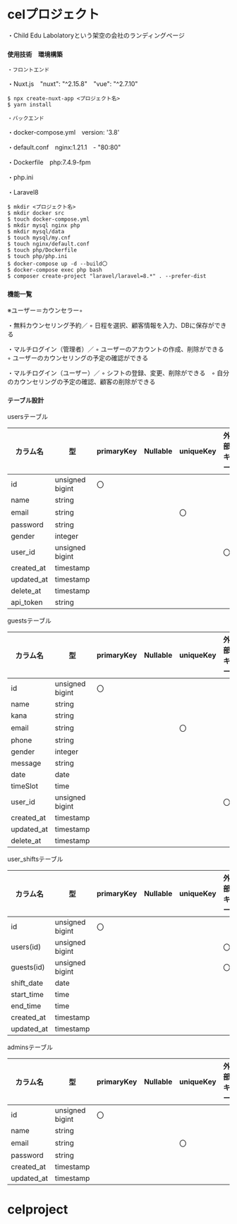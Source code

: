 # celプロジェクト

・Child Edu Labolatoryという架空の会社のランディングページ


### `使用技術　環境構築`

`・フロントエンド`

  ・Nuxt.js　"nuxt": "^2.15.8"　"vue": "^2.7.10"
    
    $ npx create-nuxt-app <プロジェクト名>
    $ yarn install
    
`・バックエンド` 

  ・docker-compose.yml　version: '3.8'
  
  ・default.conf　nginx:1.21.1　- "80:80"
  
  ・Dockerfile　php:7.4.9-fpm
  
  ・php.ini
  
  ・Laravel8
  
    $ mkdir <プロジェクト名>
    $ mkdir docker src
    $ touch docker-compose.yml
    $ mkdir mysql nginx php
    $ mkdir mysql/data
    $ touch mysql/my.cnf
    $ touch nginx/default.conf
    $ touch php/Dockerfile
    $ touch php/php.ini
    $ docker-compose up -d --build〇
    $ docker-compose exec php bash
    $ composer create-project "laravel/laravel=8.*" . --prefer-dist

### `機能一覧`
  ※ユーザー＝カウンセラー◦

  ・無料カウンセリング予約／ ◦ 日程を選択、顧客情報を入力、DBに保存ができる
  
  ・マルチログイン（管理者）／ ◦ ユーザーのアカウントの作成、削除ができる　◦ ユーザーのカウンセリングの予定の確認ができる

  ・マルチログイン（ユーザー）／ ◦ シフトの登録、変更、削除ができる　◦ 自分のカウンセリングの予定の確認、顧客の削除ができる

### `テーブル設計`

usersテーブル

| カラム名 | 型 | primaryKey | Nullable | uniqueKey | 外部キー |
| --- | --- | --- | --- | --- | --- |
| id | unsigned bigint | 〇 |  |  |  |
| name | string |  |  |  |  |
| email | string |  |  | 〇 |  |
| password | string |  |  |  |  |
| gender | integer |  |  |  |  |
| user_id | unsigned bigint |  |  |  | 〇 |
| created_at | timestamp |  |  |  |  |
| updated_at | timestamp |  |  |  |  |
| delete_at | timestamp |  |  |  |  |
| api_token | string |  |  |  |  |

guestsテーブル

| カラム名 | 型 | primaryKey | Nullable | uniqueKey | 外部キー |
| --- | --- | --- | --- | --- | --- |
| id | unsigned bigint | 〇 |  |  |  |
| name | string |  |  |  |  |
| kana | string |  |  |  |  |
| email | string |  |  | 〇 |  |
| phone | string |  |  |  |  |
| gender | integer |  |  |  |  |
| message | string |  |  |  |  |
| date | date |  |  |  |  |
| timeSlot | time |  |  |  |  |
| user_id | unsigned bigint |  |  |  | 〇 |
| created_at | timestamp |  |  |  |  |
| updated_at | timestamp |  |  |  |  |
| delete_at | timestamp |  |  |  |  |

user_shiftsテーブル

| カラム名 | 型 | primaryKey | Nullable | uniqueKey | 外部キー |
| --- | --- | --- | --- | --- | --- |
| id | unsigned bigint | 〇 |  |  |  |
| users(id) | unsigned bigint |  |  |  | 〇 |
| guests(id) | unsigned bigint |  |  |  | 〇 |
| shift_date | date |  |  |  |  |
| start_time | time |  |  |  |  |
| end_time | time |  |  |  |  |
| created_at | timestamp |  |  |  |  |
| updated_at | timestamp |  |  |  |  |

adminsテーブル

| カラム名 | 型 | primaryKey | Nullable | uniqueKey | 外部キー |
| --- | --- | --- | --- | --- | --- |
| id | unsigned bigint | 〇 |  |  |  |
| name | string |  |  |  |  |
| email | string |  |  | 〇 |  |
| password | string |  |  |  |  |
| created_at | timestamp |  |  |  |  |
| updated_at | timestamp |  |  |  |  |
# celproject
